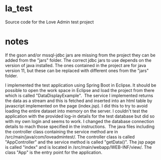 # la_test
Source code for the Love Admin test project

# notes
If the gson and/or mssql-jdbc jars are missing from the project they can be added from the "jars" folder. The correct jdbc jars to use depends on the version of java installed. The ones contained in the project are for java version 11, but these can be replaced with different ones from the "jars" folder.

I implemented the test application using Spring Boot in Eclipse. It should be possible to open the work space in Eclipse and load the project from there which is called "DataDisplayExample".  The service I implemented returns the data as a stream and this is fetched and inserted into an html table by javascript implemented on the page (index.jsp). I did this to try to avoid loading the entire dataset into memory on the server. I couldn't test the application with the provided log-in details for the test database but did so with my own login and seems to work. I changed the database connection details to mach those specified in the instructions.  The java files including the controller class containing the service method are in /src/main/java/com/loveadmintest/. The controller class is called "AppController" and the service method is called "getData()". The jsp page is called "index" and is located in /src/main/webapp/WEB-INF/view/. The class "App" is the entry point for the application. 
